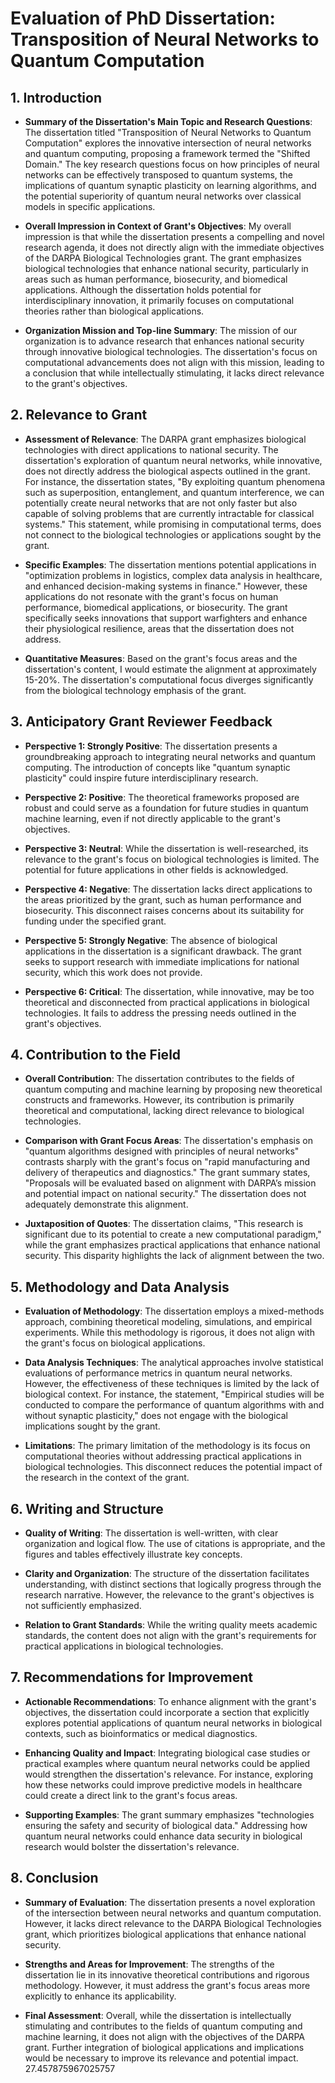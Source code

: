 # Evaluation of PhD Dissertation: Transposition of Neural Networks to Quantum Computation

## 1. Introduction

- **Summary of the Dissertation's Main Topic and Research Questions**:
  The dissertation titled "Transposition of Neural Networks to Quantum Computation" explores the innovative intersection of neural networks and quantum computing, proposing a framework termed the "Shifted Domain." The key research questions focus on how principles of neural networks can be effectively transposed to quantum systems, the implications of quantum synaptic plasticity on learning algorithms, and the potential superiority of quantum neural networks over classical models in specific applications.

- **Overall Impression in Context of Grant's Objectives**:
  My overall impression is that while the dissertation presents a compelling and novel research agenda, it does not directly align with the immediate objectives of the DARPA Biological Technologies grant. The grant emphasizes biological technologies that enhance national security, particularly in areas such as human performance, biosecurity, and biomedical applications. Although the dissertation holds potential for interdisciplinary innovation, it primarily focuses on computational theories rather than biological applications.

- **Organization Mission and Top-line Summary**:
  The mission of our organization is to advance research that enhances national security through innovative biological technologies. The dissertation's focus on computational advancements does not align with this mission, leading to a conclusion that while intellectually stimulating, it lacks direct relevance to the grant's objectives.

## 2. Relevance to Grant

- **Assessment of Relevance**:
  The DARPA grant emphasizes biological technologies with direct applications to national security. The dissertation's exploration of quantum neural networks, while innovative, does not directly address the biological aspects outlined in the grant. For instance, the dissertation states, "By exploiting quantum phenomena such as superposition, entanglement, and quantum interference, we can potentially create neural networks that are not only faster but also capable of solving problems that are currently intractable for classical systems." This statement, while promising in computational terms, does not connect to the biological technologies or applications sought by the grant.

- **Specific Examples**:
  The dissertation mentions potential applications in "optimization problems in logistics, complex data analysis in healthcare, and enhanced decision-making systems in finance." However, these applications do not resonate with the grant's focus on human performance, biomedical applications, or biosecurity. The grant specifically seeks innovations that support warfighters and enhance their physiological resilience, areas that the dissertation does not address.

- **Quantitative Measures**:
  Based on the grant's focus areas and the dissertation's content, I would estimate the alignment at approximately 15-20%. The dissertation's computational focus diverges significantly from the biological technology emphasis of the grant.

## 3. Anticipatory Grant Reviewer Feedback

- **Perspective 1: Strongly Positive**:
  The dissertation presents a groundbreaking approach to integrating neural networks and quantum computing. The introduction of concepts like "quantum synaptic plasticity" could inspire future interdisciplinary research.

- **Perspective 2: Positive**:
  The theoretical frameworks proposed are robust and could serve as a foundation for future studies in quantum machine learning, even if not directly applicable to the grant's objectives.

- **Perspective 3: Neutral**:
  While the dissertation is well-researched, its relevance to the grant's focus on biological technologies is limited. The potential for future applications in other fields is acknowledged.

- **Perspective 4: Negative**:
  The dissertation lacks direct applications to the areas prioritized by the grant, such as human performance and biosecurity. This disconnect raises concerns about its suitability for funding under the specified grant.

- **Perspective 5: Strongly Negative**:
  The absence of biological applications in the dissertation is a significant drawback. The grant seeks to support research with immediate implications for national security, which this work does not provide.

- **Perspective 6: Critical**:
  The dissertation, while innovative, may be too theoretical and disconnected from practical applications in biological technologies. It fails to address the pressing needs outlined in the grant's objectives.

## 4. Contribution to the Field

- **Overall Contribution**:
  The dissertation contributes to the fields of quantum computing and machine learning by proposing new theoretical constructs and frameworks. However, its contribution is primarily theoretical and computational, lacking direct relevance to biological technologies.

- **Comparison with Grant Focus Areas**:
  The dissertation's emphasis on "quantum algorithms designed with principles of neural networks" contrasts sharply with the grant's focus on "rapid manufacturing and delivery of therapeutics and diagnostics." The grant summary states, "Proposals will be evaluated based on alignment with DARPA’s mission and potential impact on national security." The dissertation does not adequately demonstrate this alignment.

- **Juxtaposition of Quotes**:
  The dissertation claims, "This research is significant due to its potential to create a new computational paradigm," while the grant emphasizes practical applications that enhance national security. This disparity highlights the lack of alignment between the two.

## 5. Methodology and Data Analysis

- **Evaluation of Methodology**:
  The dissertation employs a mixed-methods approach, combining theoretical modeling, simulations, and empirical experiments. While this methodology is rigorous, it does not align with the grant's focus on biological applications. 

- **Data Analysis Techniques**:
  The analytical approaches involve statistical evaluations of performance metrics in quantum neural networks. However, the effectiveness of these techniques is limited by the lack of biological context. For instance, the statement, "Empirical studies will be conducted to compare the performance of quantum algorithms with and without synaptic plasticity," does not engage with the biological implications sought by the grant.

- **Limitations**:
  The primary limitation of the methodology is its focus on computational theories without addressing practical applications in biological technologies. This disconnect reduces the potential impact of the research in the context of the grant.

## 6. Writing and Structure

- **Quality of Writing**:
  The dissertation is well-written, with clear organization and logical flow. The use of citations is appropriate, and the figures and tables effectively illustrate key concepts.

- **Clarity and Organization**:
  The structure of the dissertation facilitates understanding, with distinct sections that logically progress through the research narrative. However, the relevance to the grant's objectives is not sufficiently emphasized.

- **Relation to Grant Standards**:
  While the writing quality meets academic standards, the content does not align with the grant's requirements for practical applications in biological technologies.

## 7. Recommendations for Improvement

- **Actionable Recommendations**:
  To enhance alignment with the grant's objectives, the dissertation could incorporate a section that explicitly explores potential applications of quantum neural networks in biological contexts, such as bioinformatics or medical diagnostics.

- **Enhancing Quality and Impact**:
  Integrating biological case studies or practical examples where quantum neural networks could be applied would strengthen the dissertation's relevance. For instance, exploring how these networks could improve predictive models in healthcare could create a direct link to the grant's focus areas.

- **Supporting Examples**:
  The grant summary emphasizes "technologies ensuring the safety and security of biological data." Addressing how quantum neural networks could enhance data security in biological research would bolster the dissertation's relevance.

## 8. Conclusion

- **Summary of Evaluation**:
  The dissertation presents a novel exploration of the intersection between neural networks and quantum computation. However, it lacks direct relevance to the DARPA Biological Technologies grant, which prioritizes biological applications that enhance national security.

- **Strengths and Areas for Improvement**:
  The strengths of the dissertation lie in its innovative theoretical contributions and rigorous methodology. However, it must address the grant's focus areas more explicitly to enhance its applicability.

- **Final Assessment**:
  Overall, while the dissertation is intellectually stimulating and contributes to the fields of quantum computing and machine learning, it does not align with the objectives of the DARPA grant. Further integration of biological applications and implications would be necessary to improve its relevance and potential impact. 27.457875967025757